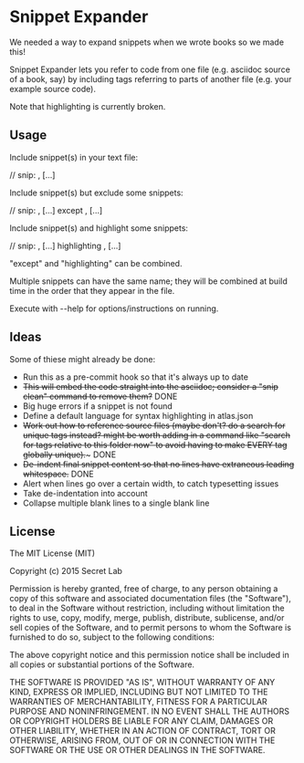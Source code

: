# Snippet Expander

We needed a way to expand snippets when we wrote books so we made this!

Snippet Expander lets you refer to code from one file (e.g. asciidoc source of a book, say) by including tags referring to parts of another file (e.g. your example source code).

Note that highlighting is currently broken. 

## Usage

Include snippet(s) in your text file:

// snip: <snippet name>, [<snippet name>...]

Include snippet(s) but exclude some snippets:

// snip: <snippet name>, [<snippet name>...] except <snippet name>, [<snippet name>...]

Include snippet(s) and highlight some snippets:

// snip: <snippet name>, [<snippet name>...] highlighting <snippet name>, [<snippet name>...]

"except" and "highlighting" can be combined.

Multiple snippets can have the same name; they will be combined at build time in the order that they appear in the file.

Execute with --help for options/instructions on running.

## Ideas

Some of thiese might already be done:

* Run this as a pre-commit hook so that it's always up to date
* ~~This will embed the code straight into the asciidoc; consider a "snip clean" command to remove them?~~ DONE
* Big huge errors if a snippet is not found
* Define a default language for syntax highlighting in atlas.json
* ~~Work out how to reference source files (maybe don't? do a search for unique tags instead? might be worth adding in a command like "search for tags relative to this folder now" to avoid having to make EVERY tag globally unique).~~~ DONE
* ~~De-indent final snippet content so that no lines have extraneous leading whitespace.~~ DONE
* Alert when lines go over a certain width, to catch typesetting issues
* Take de-indentation into account
* Collapse multiple blank lines to a single blank line

## License

The MIT License (MIT)

Copyright (c) 2015 Secret Lab

Permission is hereby granted, free of charge, to any person obtaining a copy
of this software and associated documentation files (the "Software"), to deal
in the Software without restriction, including without limitation the rights
to use, copy, modify, merge, publish, distribute, sublicense, and/or sell
copies of the Software, and to permit persons to whom the Software is
furnished to do so, subject to the following conditions:

The above copyright notice and this permission notice shall be included in all
copies or substantial portions of the Software.

THE SOFTWARE IS PROVIDED "AS IS", WITHOUT WARRANTY OF ANY KIND, EXPRESS OR
IMPLIED, INCLUDING BUT NOT LIMITED TO THE WARRANTIES OF MERCHANTABILITY,
FITNESS FOR A PARTICULAR PURPOSE AND NONINFRINGEMENT. IN NO EVENT SHALL THE
AUTHORS OR COPYRIGHT HOLDERS BE LIABLE FOR ANY CLAIM, DAMAGES OR OTHER
LIABILITY, WHETHER IN AN ACTION OF CONTRACT, TORT OR OTHERWISE, ARISING FROM,
OUT OF OR IN CONNECTION WITH THE SOFTWARE OR THE USE OR OTHER DEALINGS IN THE
SOFTWARE.

